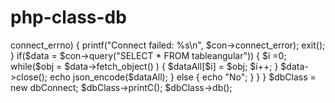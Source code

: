 # php-class-db

<?Php

class DbC 
{
	function printC()
	{
		header("Content-Type: text/json");
	}
}

//echo json_encode($test);
class dbConnect extends DbC
{

	function db()
	{
		$con = mysqli_connect("localhost","root","","angular");
		if ($con->connect_errno) 
		{
    		printf("Connect failed: %s\n", $con->connect_error);
    		exit();
		}
		if($data = $con->query("SELECT * FROM tableangular"))
		{
 			$i =0;
 
 			while($obj = $data->fetch_object() )
 			{

  			 $dataAll[$i] = $obj;
   				$i++;

 			}
 			$data->close();
 			echo json_encode($dataAll);
		}
		else
		{
			echo "No";
		}
	}
}



$dbClass = new dbConnect;
$dbClass->printC();
$dbClass->db();
